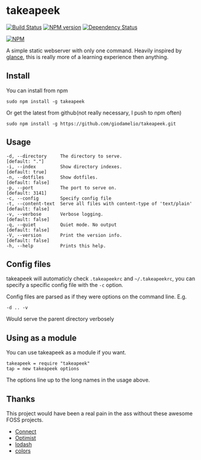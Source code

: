 takeapeek
=========
[![Build Status](https://travis-ci.org/giodamelio/takeapeek.png?branch=master)](https://travis-ci.org/giodamelio/takeapeek) [![NPM version](https://badge.fury.io/js/takeapeek.png)](https://npmjs.org/package/takeapeek) [![Dependency Status](https://gemnasium.com/giodamelio/takeapeek.png)](https://gemnasium.com/giodamelio/takeapeek)

[![NPM](https://nodei.co/npm/takeapeek.png)](https://nodei.co/npm/takeapeek/)

A simple static webserver with only one command. Heavily inspired by [glance](https://github.com/jarofghosts/glance), this is really more of a learning experience then anything.

Install
-------

You can install from npm

    sudo npm install -g takeapeek

Or get the latest from github(not really necessary, I push to npm often)

    sudo npm install -g https://github.com/giodamelio/takeapeek.git

Usage
-----

    -d, --directory     The directory to serve.                            [default: "."]
    -i, --index         Show directory indexes.                            [default: true]
    -n, --dotfiles      Show dotfiles.                                     [default: false]
    -p, --port          The port to serve on.                              [default: 3141]
    -c, --config        Specify config file                              
    -t, --content-text  Serve all files with content-type of 'text/plain'  [default: false]
    -v, --verbose       Verbose logging.                                   [default: false]
    -q, --quiet         Quiet mode. No output                              [default: false]
    -V, --version       Print the version info.                            [default: false]
    -h, --help          Prints this help.

Config files
------------

takeapeek will automaticly check `.takeapeekrc` and `~/.takeapeekrc`, you can specify a specific config file with the `-c` option.

Config files are parsed as if they were options on the command line. E.g.

    -d .. -v

Would serve the parent directory verbosely

Using as a module
-----------------

You can use takeapeek as a module if you want.

    takeapeek = require "takeapeek"
    tap = new takeapeek options 

The options line up to the long names in the usage above.

Thanks
------

This project would have been a real pain in the ass without these awesome FOSS projects.

 - [Connect](https://github.com/senchalabs/connect)
 - [Optimist](https://github.com/substack/node-optimist)
 - [lodash](https://github.com/bestiejs/lodash/)
 - [colors](https://github.com/Marak/colors.js)